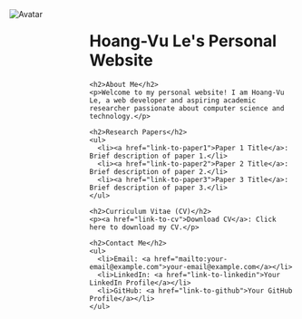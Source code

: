 <div style="display: flex;">
  <div style="flex: 1;">
    <img src="/DSC_1488.JPG" alt="Avatar" style="max-width: 100%; height: auto;">
  </div>
  <div style="flex: 3; padding-left: 20px;">
    <h1>Hoang-Vu Le's Personal Website</h1>

    <h2>About Me</h2>
    <p>Welcome to my personal website! I am Hoang-Vu Le, a web developer and aspiring academic researcher passionate about computer science and technology.</p>

    <h2>Research Papers</h2>
    <ul>
      <li><a href="link-to-paper1">Paper 1 Title</a>: Brief description of paper 1.</li>
      <li><a href="link-to-paper2">Paper 2 Title</a>: Brief description of paper 2.</li>
      <li><a href="link-to-paper3">Paper 3 Title</a>: Brief description of paper 3.</li>
    </ul>

    <h2>Curriculum Vitae (CV)</h2>
    <p><a href="link-to-cv">Download CV</a>: Click here to download my CV.</p>

    <h2>Contact Me</h2>
    <ul>
      <li>Email: <a href="mailto:your-email@example.com">your-email@example.com</a></li>
      <li>LinkedIn: <a href="link-to-linkedin">Your LinkedIn Profile</a></li>
      <li>GitHub: <a href="link-to-github">Your GitHub Profile</a></li>
    </ul>
  </div>
</div>
